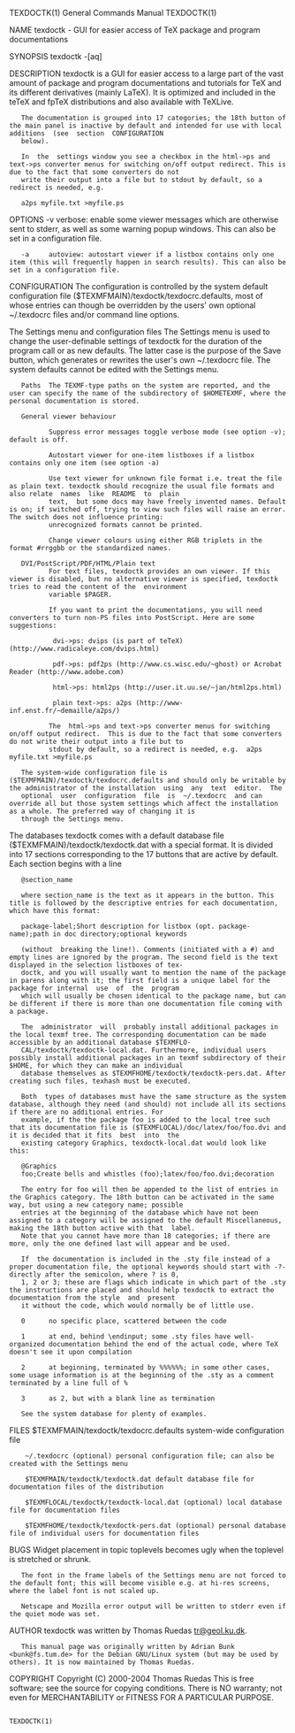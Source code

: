 TEXDOCTK(1)                                                                      General Commands Manual                                                                      TEXDOCTK(1)

NAME
       texdoctk - GUI for easier access of TeX package and program documentations

SYNOPSIS
       texdoctk -[aq]

DESCRIPTION
       texdoctk  is  a GUI for easier access to a large part of the vast amount of package and program documentations and tutorials for TeX and its different derivatives (mainly LaTeX).
       It is optimized and included in the teTeX and fpTeX distributions and also available with TeXLive.

       The documentation is grouped into 17 categories; the 18th button of the main panel is inactive by default and intended for use with local  additions  (see  section  CONFIGURATION
       below).

       In  the  settings window you see a checkbox in the html->ps and text->ps converter menus for switching on/off output redirect. This is due to the fact that some converters do not
       write their output into a file but to stdout by default, so a redirect is needed, e.g.

       a2ps myfile.txt >myfile.ps

OPTIONS
       -v     verbose: enable some viewer messages which are otherwise sent to stderr, as well as some warning popup windows. This can also be set in a configuration file.

       -a     autoview: autostart viewer if a listbox contains only one item (this will frequently happen in search results). This can also be set in a configuration file.

CONFIGURATION
       The configuration is controlled by the system default configuration file ($TEXMFMAIN)/texdoctk/texdocrc.defaults, most of whose entries can though be overridden by the users' own
       optional ~/.texdocrc files and/or command line options.

   The Settings menu and configuration files
       The  Settings  menu  is used to change the user-definable settings of texdoctk for the duration of the program call or as new defaults. The latter case is the purpose of the Save
       button, which generates or rewrites the user's own ~/.texdocrc file. The system defaults cannot be edited with the Settings menu.

       Paths  The TEXMF-type paths on the system are reported, and the user can specify the name of the subdirectory of $HOMETEXMF, where the personal documentation is stored.

       General viewer behaviour

              Suppress error messages toggle verbose mode (see option -v); default is off.

              Autostart viewer for one-item listboxes if a listbox contains only one item (see option -a)

              Use text viewer for unknown file format i.e. treat the file as plain text. texdoctk should recognize the usual file formats and also relate  names  like  README  to  plain
              text,  but some docs may have freely invented names. Default is on; if switched off, trying to view such files will raise an error. The switch does not influence printing:
              unrecognized formats cannot be printed.

              Change viewer colours using either RGB triplets in the format #rrggbb or the standardized names.

       DVI/PostScript/PDF/HTML/Plain text
              For text files, texdoctk provides an own viewer. If this viewer is disabled, but no alternative viewer is specified, texdoctk tries to read the content of the  environment
              variable $PAGER.

              If you want to print the documentations, you will need converters to turn non-PS files into PostScript. Here are some suggestions:

               dvi->ps: dvips (is part of teTeX) (http://www.radicaleye.com/dvips.html)

               pdf->ps: pdf2ps (http://www.cs.wisc.edu/~ghost) or Acrobat Reader (http://www.adobe.com)

               html->ps: html2ps (http://user.it.uu.se/~jan/html2ps.html)

               plain text->ps: a2ps (http://www-inf.enst.fr/~demaille/a2ps/)

              The  html->ps and text->ps converter menus for switching on/off output redirect.  This is due to the fact that some converters do not write their output into a file but to
              stdout by default, so a redirect is needed, e.g.  a2ps myfile.txt >myfile.ps

       The system-wide configuration file is ($TEXMFMAIN)/texdoctk/texdocrc.defaults and should only be writable by the administrator of the installation  using  any  text  editor.  The
       optional  user  configuration  file  is  ~/.texdocrc  and can override all but those system settings which affect the installation as a whole. The preferred way of changing it is
       through the Settings menu.

   The databases
       texdoctk comes with a default database file ($TEXMFMAIN)/texdoctk/texdoctk.dat with a special format. It is divided into 17 sections corresponding to  the  17  buttons  that  are
       active by default. Each section begins with a line

       @section_name

       where section_name is the text as it appears in the button. This title is followed by the descriptive entries for each documentation, which have this format:

       package-label;Short description for listbox (opt. package-name);path in doc directory;optional keywords

       (without  breaking the line!). Comments (initiated with a #) and empty lines are ignored by the program. The second field is the text displayed in the selection listboxes of tex‐
       doctk, and you will usually want to mention the name of the package in parens along with it; the first field is a unique label for the package for internal  use  of  the  program
       which will usually be chosen identical to the package name, but can be different if there is more than one documentation file coming with a package.

       The  administrator  will  probably install additional packages in the local texmf tree. The corresponding documentation can be made accessible by an additional database $TEXMFLO‐
       CAL/texdoctk/texdoctk-local.dat. Furthermore, individual users possibly install additional packages in an texmf subdirectory of their $HOME, for which they can make an individual
       database themselves as $TEXMFHOME/texdoctk/texdoctk-pers.dat. After creating such files, texhash must be executed.

       Both  types of databases must have the same structure as the system database, although they need (and should) not include all its sections if there are no additional entries. For
       example, if the the package foo is added to the local tree such that its documentation file is ($TEXMFLOCAL)/doc/latex/foo/foo.dvi and it is decided that it fits  best  into  the
       existing category Graphics, texdoctk-local.dat would look like this:

       @Graphics
       foo;Create bells and whistles (foo);latex/foo/foo.dvi;decoration

       The entry for foo will then be appended to the list of entries in the Graphics category. The 18th button can be activated in the same way, but using a new category name; possible
       entries at the beginning of the database which have not been assigned to a category will be assigned to the default Miscellaneous, making the 18th button active with that  label.
       Note that you cannot have more than 18 categories; if there are more, only the one defined last will appear and be used.

       If  the documentation is included in the .sty file instead of a proper documentation file, the optional keywords should start with -?- directly after the semicolon, where ? is 0,
       1, 2 or 3; these are flags which indicate in which part of the .sty the instructions are placed and should help texdoctk to extract the documentation from the style  and  present
       it without the code, which would normally be of little use.

       0      no specific place, scattered between the code

       1      at end, behind \endinput; some .sty files have well-organized documentation behind the end of the actual code, where TeX doesn't see it upon compilation

       2      at beginning, terminated by %%%%%%; in some other cases, some usage information is at the beginning of the .sty as a comment terminated by a line full of %

       3      as 2, but with a blank line as termination

       See the system database for plenty of examples.

FILES
        $TEXMFMAIN/texdoctk/texdocrc.defaults system-wide configuration file

        ~/.texdocrc (optional) personal configuration file; can also be created with the Settings menu

        $TEXMFMAIN/texdoctk/texdoctk.dat default database file for documentation files of the distribution

        $TEXMFLOCAL/texdoctk/texdoctk-local.dat (optional) local database file for documentation files

        $TEXMFHOME/texdoctk/texdoctk-pers.dat (optional) personal database file of individual users for documentation files

BUGS
       Widget placement in topic toplevels becomes ugly when the toplevel is stretched or shrunk.

       The font in the frame labels of the Settings menu are not forced to the default font; this will become visible e.g. at hi-res screens, where the label font is not scaled up.

       Netscape and Mozilla error output will be written to stderr even if the quiet mode was set.

AUTHOR
       texdoctk was written by Thomas Ruedas <tr@geol.ku.dk>.

       This manual page was originally written by Adrian Bunk <bunk@fs.tum.de> for the Debian GNU/Linux system (but may be used by others). It is now maintained by Thomas Ruedas.

COPYRIGHT
       Copyright (C) 2000-2004 Thomas Ruedas
       This is free software; see the source for copying conditions. There is NO warranty; not even for MERCHANTABILITY or FITNESS FOR A PARTICULAR PURPOSE.

                                                                                                                                                                              TEXDOCTK(1)
